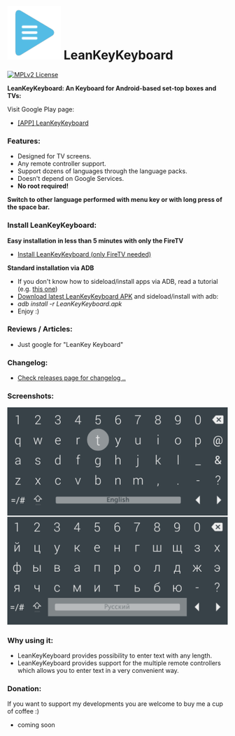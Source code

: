 ![Logo of LeanKeyKeyboard](screenshots/leankeykeyboard-logo_small.png "Logo of LeanKeyKeyboard") LeanKeyKeyboard
=========

[![MPLv2 License](http://img.shields.io/badge/license-MPLv2-blue.svg?style=flat-square)](https://www.mozilla.org/MPL/2.0/)

__LeanKeyKeyboard: An Keyboard for Android-based set-top boxes and TVs:__

Visit Google Play page: 
 * <a href="https://play.google.com/store/apps/details?id=org.liskovsoft.androidtv.rukeyboard" target="_blank">[APP] LeanKeyKeyboard</a>

### Features:

 * Designed for TV screens.
 * Any remote controller support.
 * Support dozens of languages through the language packs.
 * Doesn't depend on Google Services.
 * __No root required!__

__Switch to other language performed with menu key or with long press of the space bar.__

### Install LeanKeyKeyboard:

__Easy installation in less than 5 minutes with only the FireTV__
 * <a href="https://github.com/yuliskov/SmartYouTubeTV/wiki/Install-SmartYouTubeTV-(only-FireTV-needed)">Install LeanKeyKeyboard (only FireTV needed)</a>

__Standard installation via ADB__
 * If you don't know how to sideload/install apps via ADB, read a tutorial (e.g. <a href="http://kodi.wiki/view/HOW-TO:Install_Kodi_on_Fire_TV" target="_blank">this one</a>)
 * <a href="https://github.com/yuliskov/LeanKeyKeyboard/releases" target="_blank">Download latest LeanKeyKeyboard APK</a> and sideload/install with adb: 
 * *adb install -r LeanKeyKeyboard.apk*
 * Enjoy :)
 
### Reviews / Articles:
 * Just google for "LeanKey Keyboard"
 
### Changelog:
 * [Check releases page for changelog ..](https://github.com/yuliskov/LeanKeyKeyboard/releases)

### Screenshots:

![Screenshot of LeanKeyKeyboard](screenshots/leankeykeyboard_screenshot_01.png "Screenshot of LeanKeyKeyboard")
![Screenshot of LeanKeyKeyboard](screenshots/leankeykeyboard_screenshot_02.png "Screenshot of LeanKeyKeyboard")

### Why using it:
 * LeanKeyKeyboard provides possibility to enter text with any length.
 * LeanKeyKeyboard provides support for the multiple remote controllers which allows you to enter text in a very convenient way.
 
### Donation:
If you want to support my developments you are welcome to buy me a cup of coffee :)
 * coming soon
